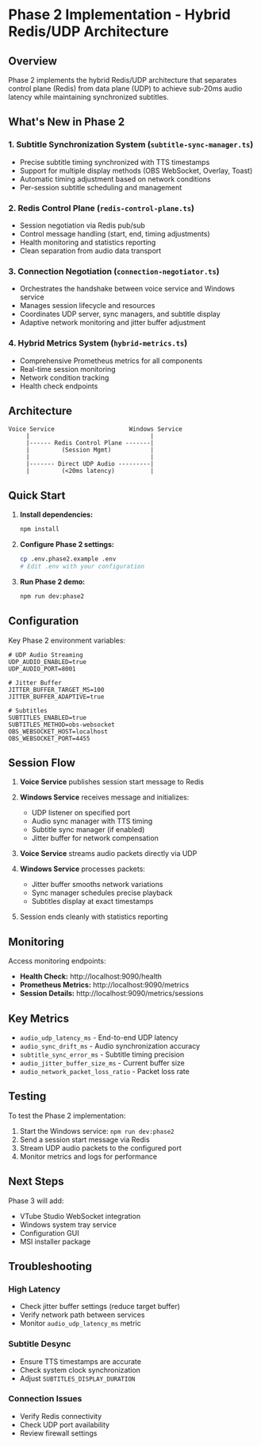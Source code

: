 # Phase 2 Implementation - Hybrid Redis/UDP Architecture

## Overview

Phase 2 implements the hybrid Redis/UDP architecture that separates control plane (Redis) from data plane (UDP) to achieve sub-20ms audio latency while maintaining synchronized subtitles.

## What's New in Phase 2

### 1. **Subtitle Synchronization System** (`subtitle-sync-manager.ts`)
- Precise subtitle timing synchronized with TTS timestamps
- Support for multiple display methods (OBS WebSocket, Overlay, Toast)
- Automatic timing adjustment based on network conditions
- Per-session subtitle scheduling and management

### 2. **Redis Control Plane** (`redis-control-plane.ts`)
- Session negotiation via Redis pub/sub
- Control message handling (start, end, timing adjustments)
- Health monitoring and statistics reporting
- Clean separation from audio data transport

### 3. **Connection Negotiation** (`connection-negotiator.ts`)
- Orchestrates the handshake between voice service and Windows service
- Manages session lifecycle and resources
- Coordinates UDP server, sync managers, and subtitle display
- Adaptive network monitoring and jitter buffer adjustment

### 4. **Hybrid Metrics System** (`hybrid-metrics.ts`)
- Comprehensive Prometheus metrics for all components
- Real-time session monitoring
- Network condition tracking
- Health check endpoints

## Architecture

```
Voice Service                     Windows Service
     |                                  |
     |------ Redis Control Plane -------|
     |         (Session Mgmt)           |
     |                                  |
     |------- Direct UDP Audio ---------|
     |         (<20ms latency)          |
```

## Quick Start

1. **Install dependencies:**
   ```bash
   npm install
   ```

2. **Configure Phase 2 settings:**
   ```bash
   cp .env.phase2.example .env
   # Edit .env with your configuration
   ```

3. **Run Phase 2 demo:**
   ```bash
   npm run dev:phase2
   ```

## Configuration

Key Phase 2 environment variables:

```env
# UDP Audio Streaming
UDP_AUDIO_ENABLED=true
UDP_AUDIO_PORT=8001

# Jitter Buffer
JITTER_BUFFER_TARGET_MS=100
JITTER_BUFFER_ADAPTIVE=true

# Subtitles
SUBTITLES_ENABLED=true
SUBTITLES_METHOD=obs-websocket
OBS_WEBSOCKET_HOST=localhost
OBS_WEBSOCKET_PORT=4455
```

## Session Flow

1. **Voice Service** publishes session start message to Redis
2. **Windows Service** receives message and initializes:
   - UDP listener on specified port
   - Audio sync manager with TTS timing
   - Subtitle sync manager (if enabled)
   - Jitter buffer for network compensation

3. **Voice Service** streams audio packets directly via UDP
4. **Windows Service** processes packets:
   - Jitter buffer smooths network variations
   - Sync manager schedules precise playback
   - Subtitles display at exact timestamps

5. Session ends cleanly with statistics reporting

## Monitoring

Access monitoring endpoints:

- **Health Check:** http://localhost:9090/health
- **Prometheus Metrics:** http://localhost:9090/metrics
- **Session Details:** http://localhost:9090/metrics/sessions

## Key Metrics

- `audio_udp_latency_ms` - End-to-end UDP latency
- `audio_sync_drift_ms` - Audio synchronization accuracy
- `subtitle_sync_error_ms` - Subtitle timing precision
- `audio_jitter_buffer_size_ms` - Current buffer size
- `audio_network_packet_loss_ratio` - Packet loss rate

## Testing

To test the Phase 2 implementation:

1. Start the Windows service: `npm run dev:phase2`
2. Send a session start message via Redis
3. Stream UDP audio packets to the configured port
4. Monitor metrics and logs for performance

## Next Steps

Phase 3 will add:
- VTube Studio WebSocket integration
- Windows system tray service
- Configuration GUI
- MSI installer package

## Troubleshooting

### High Latency
- Check jitter buffer settings (reduce target buffer)
- Verify network path between services
- Monitor `audio_udp_latency_ms` metric

### Subtitle Desync
- Ensure TTS timestamps are accurate
- Check system clock synchronization
- Adjust `SUBTITLES_DISPLAY_DURATION`

### Connection Issues
- Verify Redis connectivity
- Check UDP port availability
- Review firewall settings
